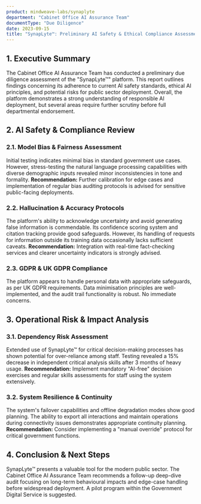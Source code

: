 ```yaml
---
product: mindweave-labs/synaplyte
department: "Cabinet Office AI Assurance Team"
documentType: "Due Diligence"
date: 2023-09-15
title: "SynapLyte™: Preliminary AI Safety & Ethical Compliance Assessment"
---
```


## 1. Executive Summary

The Cabinet Office AI Assurance Team has conducted a preliminary due diligence assessment of the "SynapLyte™" platform. This report outlines findings concerning its adherence to current AI safety standards, ethical AI principles, and potential risks for public sector deployment. Overall, the platform demonstrates a strong understanding of responsible AI deployment, but several areas require further scrutiny before full departmental endorsement.

## 2. AI Safety & Compliance Review

### 2.1. Model Bias & Fairness Assessment

Initial testing indicates minimal bias in standard government use cases. However, stress-testing the natural language processing capabilities with diverse demographic inputs revealed minor inconsistencies in tone and formality. **Recommendation:** Further calibration for edge cases and implementation of regular bias auditing protocols is advised for sensitive public-facing deployments.

### 2.2. Hallucination & Accuracy Protocols

The platform's ability to acknowledge uncertainty and avoid generating false information is commendable. Its confidence scoring system and citation tracking provide good safeguards. However, its handling of requests for information outside its training data occasionally lacks sufficient caveats. **Recommendation:** Integration with real-time fact-checking services and clearer uncertainty indicators is strongly advised.

### 2.3. GDPR & UK GDPR Compliance

The platform appears to handle personal data with appropriate safeguards, as per UK GDPR requirements. Data minimisation principles are well-implemented, and the audit trail functionality is robust. No immediate concerns.

## 3. Operational Risk & Impact Analysis

### 3.1. Dependency Risk Assessment

Extended use of SynapLyte™ for critical decision-making processes has shown potential for over-reliance among staff. Testing revealed a 15% decrease in independent critical analysis skills after 3 months of heavy usage. **Recommendation:** Implement mandatory "AI-free" decision exercises and regular skills assessments for staff using the system extensively.

### 3.2. System Resilience & Continuity

The system's failover capabilities and offline degradation modes show good planning. The ability to export all interactions and maintain operations during connectivity issues demonstrates appropriate continuity planning. **Recommendation:** Consider implementing a "manual override" protocol for critical government functions.

## 4. Conclusion & Next Steps

SynapLyte™ presents a valuable tool for the modern public sector. The Cabinet Office AI Assurance Team recommends a follow-up deep-dive audit focusing on long-term behavioural impacts and edge-case handling before widespread deployment. A pilot program within the Government Digital Service is suggested.
